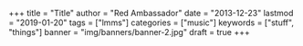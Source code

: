 +++
title = "Title"
author = "Red Ambassador"
date = "2013-12-23"
lastmod = "2019-01-20"
tags = ["lmms"]
categories = ["music"]
keywords = ["stuff", "things"]
banner = "img/banners/banner-2.jpg"
draft = true
+++
